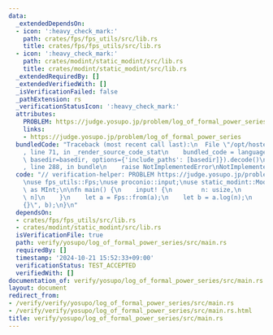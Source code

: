```yaml
---
data:
  _extendedDependsOn:
  - icon: ':heavy_check_mark:'
    path: crates/fps/fps_utils/src/lib.rs
    title: crates/fps/fps_utils/src/lib.rs
  - icon: ':heavy_check_mark:'
    path: crates/modint/static_modint/src/lib.rs
    title: crates/modint/static_modint/src/lib.rs
  _extendedRequiredBy: []
  _extendedVerifiedWith: []
  _isVerificationFailed: false
  _pathExtension: rs
  _verificationStatusIcon: ':heavy_check_mark:'
  attributes:
    PROBLEM: https://judge.yosupo.jp/problem/log_of_formal_power_series
    links:
    - https://judge.yosupo.jp/problem/log_of_formal_power_series
  bundledCode: "Traceback (most recent call last):\n  File \"/opt/hostedtoolcache/Python/3.10.15/x64/lib/python3.10/site-packages/onlinejudge_verify/documentation/build.py\"\
    , line 71, in _render_source_code_stat\n    bundled_code = language.bundle(stat.path,\
    \ basedir=basedir, options={'include_paths': [basedir]}).decode()\n  File \"/opt/hostedtoolcache/Python/3.10.15/x64/lib/python3.10/site-packages/onlinejudge_verify/languages/rust.py\"\
    , line 288, in bundle\n    raise NotImplementedError\nNotImplementedError\n"
  code: "// verification-helper: PROBLEM https://judge.yosupo.jp/problem/log_of_formal_power_series\n\
    \nuse fps_utils::Fps;\nuse proconio::input;\nuse static_modint::ModInt998244353\
    \ as MInt;\n\nfn main() {\n    input! {\n        n: usize,\n        a: [MInt;\
    \ n]\n    }\n    let a = Fps::from(a);\n    let b = a.log(n);\n    println!(\"\
    {}\", b);\n}\n"
  dependsOn:
  - crates/fps/fps_utils/src/lib.rs
  - crates/modint/static_modint/src/lib.rs
  isVerificationFile: true
  path: verify/yosupo/log_of_formal_power_series/src/main.rs
  requiredBy: []
  timestamp: '2024-10-21 15:52:33+09:00'
  verificationStatus: TEST_ACCEPTED
  verifiedWith: []
documentation_of: verify/yosupo/log_of_formal_power_series/src/main.rs
layout: document
redirect_from:
- /verify/verify/yosupo/log_of_formal_power_series/src/main.rs
- /verify/verify/yosupo/log_of_formal_power_series/src/main.rs.html
title: verify/yosupo/log_of_formal_power_series/src/main.rs
---
```

